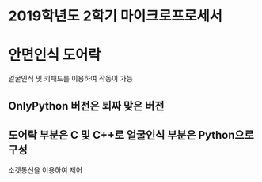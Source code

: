 # 2019학년도 2학기 마이크로프로세서 

# 안면인식 도어락
얼굴인식 및 키패드를 이용하여 작동이 가능

## OnlyPython 버전은 퇴짜 맞은 버전
## 도어락 부분은 C 및 C++로 얼굴인식 부분은 Python으로 구성
소켓통신을 이용하여 제어
